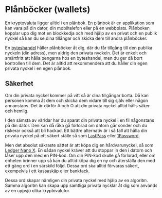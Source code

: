 # Plånböcker (wallets)

En kryptovaluta ligger alltid i en plånbok. En plånbok är en applikation som kan vara på din dator, din mobiltelefon eller på en webbplats. Plånboken kopplar upp dig mot en blockkedja och med hjälp av en privat och en publik nyckel så kan du se dina tillångar och skicka dem till andra plånböcker.

En [byteshandel](byteshandlar.md) håller plånböcker åt dig, där du får tillgång till den publika nyckeln (din adress), men aldrig den privata nyckeln. Det är enkelt och smärtfritt att hålla pengarna hos en byteshandel, men du ger då bort kontrollen till dem. Det är alltid att rekommendera att du håller din egen privata nyckel i en egen plånbok.

## Säkerhet

Om din privata nyckel kommer på vift så är dina tillgångar borta. Då kan personen komma åt dem och skicka dem vidare till sig själv eller någon annanstans. Det är därför A och O att din privata nyckel alltid hålls säker och hemlig.

I den sämsta av världar har du sparat din privata nyckel i en fil någonstans på din dator. Den kan då råka gå förlorad om datorn går sönder och du riskerar också att bli hackad. Ett bättre alternativ är i så fall att hålla din privata nyckel på ett säkert ställe så som [LastPass](https://www.lastpass.com) eller [1Password](https://www.1password.com).

Men det absolut säkraste sättet är att köpa dig en hårdvarunyckel, så som [Ledger Nano X](https://shop.ledger.com/pages/ledger-nano-x). En sådan nyckel kräver att du stoppar in den i datorn och låser upp den med en PIN-kod. Om din PIN-kod skulle gå förlorad, eller om enheten brinner upp så kan du alltid köpa dig en ny och återställa den med ett gäng ord i en särskild följd. Dessa ord ska alltid förvaras säkert, exempelvis i ett kassaskåp eller bankfack.

Dessa ord skapar nämligen din privata nyckel med hjälp av en algoritm. Samma algoritm kan skapa upp samtliga privata nycklar åt dig som används av en uppsjö olika kryptovalutor.
